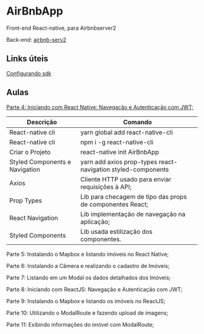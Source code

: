 # AirBnbApp
Front-end React-native, para Airbnbserver2

Back-end: [airbnb-serv2](https://github.com/ederpbj/airbnb-serverv2)

## Links úteis

[Configurando sdk](https://react-native.rocketseat.dev/android/windows)

## Aulas

[Parte 4: Iniciando com React Native: Navegação e Autenticação com JWT;](https://blog.rocketseat.com.br/react-native-autenticacao/)

Descrição | Comando
----|----
React-native cli | yarn global add react-native-cli 
React-native cli | npm i -g react-native-cli
Criar o Projeto | react-native init AirBnbApp
Styled Components e Navigation | yarn add axios prop-types react-navigation styled-components
Axios | Cliente HTTP usado para enviar requisições à API;
Prop Types | Lib para checagem de tipo das props de componentes React;
React Navigation | Lib implementação de navegação na aplicação;
Styled Components | Lib usada estilização dos componentes.


Parte 5: Instalando o Mapbox e listando imóveis no React Native;

Parte 6: Instalando a Câmera e realizando o cadastro de Imóveis;

Parte 7: Listando em um Modal os dados detalhados dos Imóveis;

Parte 8: Iniciando com ReactJS: Navegação e Autenticação com JWT;

Parte 9: Instalando o Mapbox e listando os imóveis no ReactJS;

Parte 10: Utilizando o ModalRoute e fazendo upload de imagens;

Parte 11: Exibindo informações do imóvel com ModalRoute;